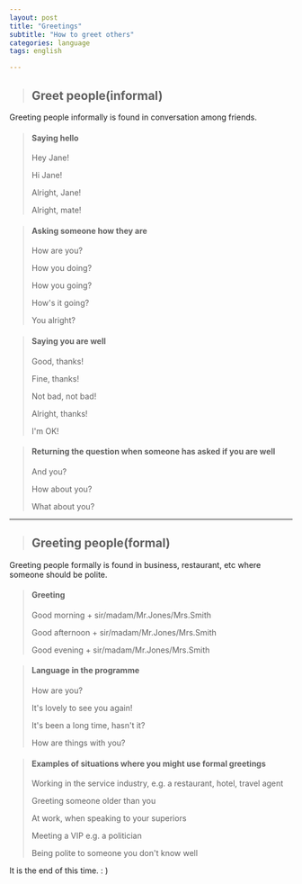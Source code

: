 ```yaml
---
layout: post
title: "Greetings"
subtitle: "How to greet others"
categories: language
tags: english

---
```


> ## Greet people(informal)

Greeting people informally is found in conversation among friends.

> #### Saying hello
>
> Hey Jane!
>
> Hi Jane!
>
> Alright, Jane!
>
> Alright, mate!

> #### Asking someone how they are
>
> How are you?
>
> How you doing?
>
> How you going?
>
> How's it going?
>
> You alright?

> #### Saying you are well
>
> Good, thanks!
>
> Fine, thanks!
>
> Not bad, not bad!
>
> Alright, thanks!
>
> I'm OK!

> #### Returning the question when someone has asked if you are well
>
> And you?
>
> How about you?
>
> What about you?



------



> ## Greeting people(formal)

Greeting people formally is found in business, restaurant, etc where someone should be polite.

> #### Greeting
>
> Good morning + sir/madam/Mr.Jones/Mrs.Smith
>
> Good afternoon + sir/madam/Mr.Jones/Mrs.Smith
>
> Good evening + sir/madam/Mr.Jones/Mrs.Smith

> #### Language in the programme
>
> How are you?
>
> It's lovely to see you again!
>
> It's been a long time, hasn't it?
>
> How are things with you?

> #### Examples of situations where you might use formal greetings
>
> Working in the service industry, e.g. a restaurant, hotel, travel agent
>
> Greeting someone older than you
>
> At work, when speaking to your superiors
>
> Meeting a VIP e.g. a politician
>
> Being polite to someone you don't know well



It is the end of this time. : )
